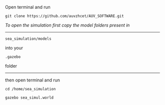 
Open terminal and run
```
git clone https://github.com/auvzhcet/AUV_SOFTWARE.git
```
*To open the simulation first copy the model folders present in*


***
```
sea_simulation/models
```
into your 
```
.gazebo
 ```
 folder
 ***
 then open terminal and run 
 ```
 cd /home/sea_simulation
 ```
 ```
 gazebo sea_simul.world
 ```
